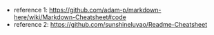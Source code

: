 - reference 1: https://github.com/adam-p/markdown-here/wiki/Markdown-Cheatsheet#code
- reference 2: https://github.com/sunshineluyao/Readme-Cheatsheet
